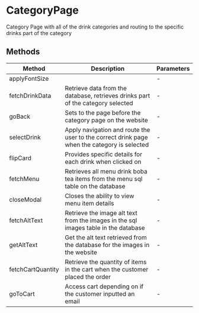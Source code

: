 # CategoryPage

Category Page with all of the drink categories and routing to the specific drinks part of the category

## Methods

<!-- @vuese:CategoryPage:methods:start -->
|Method|Description|Parameters|
|---|---|---|
|applyFontSize||-|
|fetchDrinkData|Retrieve data from the database, retrieves drinks part of the category selected|-|
|goBack|Sets to the page before the category page on the website|-|
|selectDrink|Apply navigation and route the user to the correct drink page when the category is selected|-|
|flipCard|Provides specific details for each drink when clicked on|-|
|fetchMenu|Retrieves all menu drink boba tea items from the menu sql table on the database|-|
|closeModal|Closes the ability to view menu item details|-|
|fetchAltText|Retrieve the image alt text from the images in the sql images table in the database|-|
|getAltText|Get the alt text retrieved from the database for the images in the website|-|
|fetchCartQuantity|Retrieve the quantity of items in the cart when the customer placed the order|-|
|goToCart|Access cart depending on if the customer inputted an email|-|

<!-- @vuese:CategoryPage:methods:end -->



